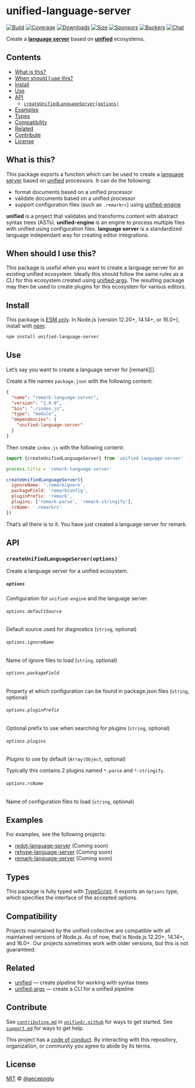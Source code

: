 # unified-language-server

[![Build][build-badge]][build]
[![Coverage][coverage-badge]][coverage]
[![Downloads][downloads-badge]][downloads]
[![Size][size-badge]][size]
[![Sponsors][sponsors-badge]][collective]
[![Backers][backers-badge]][collective]
[![Chat][chat-badge]][chat]

Create a **[language server][]** based on **[unified][]** ecosystems.

## Contents

*   [What is this?](#what-is-this)
*   [When should I use this?](#when-should-i-use-this)
*   [Install](#install)
*   [Use](#use)
*   [API](#api)
    *   [`createUnifiedLanguageServer(options)`](#createunifiedlanguageserveroptions)
*   [Examples](#examples)
*   [Types](#types)
*   [Compatibility](#compatibility)
*   [Related](#related)
*   [Contribute](#contribute)
*   [License](#license)

## What is this?

This package exports a function which can be used to create a
[language server][] based on [unified][] processors.
It can do the following:

*   format documents based on a unified processor
*   validate documents based on a unified processor
*   support configuration files (such as `.remarkrc`) using [unified-engine][]

**unified** is a project that validates and transforms content with abstract
syntax trees (ASTs).
**unified-engine** is an engine to process multiple files with unified using
configuration files.
**language server** is a standardized language independant way for creating
editor integrations.

## When should I use this?

This package is useful when you want to create a language server for an existing
unified ecosystem.
Ideally this should follow the same rules as a CLI for this ecosystem created
using [unified-args][].
The resulting package may then be used to create plugins for this ecosystem for
various editors.

## Install

This package is [ESM only](https://gist.github.com/sindresorhus/a39789f98801d908bbc7ff3ecc99d99c).
In Node.js (version 12.20+, 14.14+, or 16.0+), install with [npm][]:

```sh
npm install unified-language-server
```

## Use

Let’s say you want to create a language server for \[remark]\[].

Create a file names `package.json` with the following content:

```json
{
  "name": "remark-language-server",
  "version": "1.0.0",
  "bin": "./index.js",
  "type": "module",
  "dependencies": {
    "unified-language-server"
  }
}
```

Then create `index.js` with the following content:

```js
import {createUnifiedLanguageServer} from 'unified-language-server'

process.title = 'remark-language-server'

createUnifiedLanguageServer({
  ignoreName: '.remarkignore',
  packageField: 'remarkConfig',
  pluginPrefix: 'remark',
  plugins: ['remark-parse', 'remark-stringify'],
  rcName: '.remarkrc'
})
```

That’s all there is to it.
You have just created a language server for remark.

## API

### `createUnifiedLanguageServer(options)`

Create a language server for a unified ecosystem.

##### `options`

Configuration for `unified-engine` and the language server.

###### `options.defaultSource`

Default source used for diagnostics (`string`, optional)

###### `options.ignoreName`

Name of ignore files to load (`string`, optional)

###### `options.packageField`

Property at which configuration can be found in package.json files (`string`,
optional)

###### `options.pluginPrefix`

Optional prefix to use when searching for plugins (`string`, optional)

###### `options.plugins`

Plugins to use by default (`Array|Object`, optional)

Typically this contains 2 plugins named `*-parse` and `*-stringify`.

###### `options.rcName`

Name of configuration files to load (`string`, optional)

## Examples

For examples, see the following projects:

*   [redot-language-server][] (Coming soon)
*   [rehype-language-server][] (Coming soon)
*   [remark-language-server][] (Coming soon)

## Types

This package is fully typed with [TypeScript][].
It exports an `Options` type, which specifies the interface of the accepted
options.

## Compatibility

Projects maintained by the unified collective are compatible with all maintained
versions of Node.js.
As of now, that is Node.js 12.20+, 14.14+, and 16.0+.
Our projects sometimes work with older versions, but this is not guaranteed.

## Related

*   [unified][]
    — create pipeline for working with syntax trees
*   [unified-args][]
    — create a CLI for a unified pipeline

## Contribute

See [`contributing.md`][contributing] in [`unified/.github`][health] for ways
to get started.
See [`support.md`][support] for ways to get help.

This project has a [code of conduct][coc].
By interacting with this repository, organization, or community you agree to
abide by its terms.

## License

[MIT][license] © [@aecepoglu][author]

<!-- Definitions -->

[build-badge]: https://github.com/unifiedjs/unified-language-server/workflows/main/badge.svg

[build]: https://github.com/unifiedjs/unified-language-server/actions

[coverage-badge]: https://img.shields.io/codecov/c/github/unifiedjs/unified-language-server.svg

[coverage]: https://codecov.io/github/unifiedjs/unified-language-server

[downloads-badge]: https://img.shields.io/npm/dm/unified-language-server.svg

[downloads]: https://www.npmjs.com/package/unified-language-server

[size-badge]: https://img.shields.io/bundlephobia/minzip/unified-language-server.svg

[size]: https://bundlephobia.com/result?p=unified-language-server

[sponsors-badge]: https://opencollective.com/unified/sponsors/badge.svg

[backers-badge]: https://opencollective.com/unified/backers/badge.svg

[collective]: https://opencollective.com/unified

[chat-badge]: https://img.shields.io/badge/chat-discussions-success.svg

[chat]: https://github.com/unifiedjs/rehype/discussions

[npm]: https://docs.npmjs.com/cli/install

[health]: https://github.com/unifiedjs/.github

[contributing]: https://github.com/unifiedjs/.github/blob/HEAD/contributing.md

[support]: https://github.com/unifiedjs/.github/blob/HEAD/support.md

[coc]: https://github.com/unifiedjs/.github/blob/HEAD/code-of-conduct.md

[language server]: https://microsoft.github.io/language-server-protocol/

[license]: LICENSE.txt

[author]: https://github.com/aecepoglu

[redot-language-server]: https://github.com/redotjs/redot-language-server

[rehype-language-server]: https://github.com/redotjs/rehype-language-server

[remark-language-server]: https://github.com/redotjs/remark-language-server

[typescript]: https://www.typescriptlang.org

[unified]: https://github.com/unifiedjs/unified

[unified-args]: https://github.com/unifiedjs/unified-args

[unified-engine]: https://github.com/unifiedjs/unified-engine
